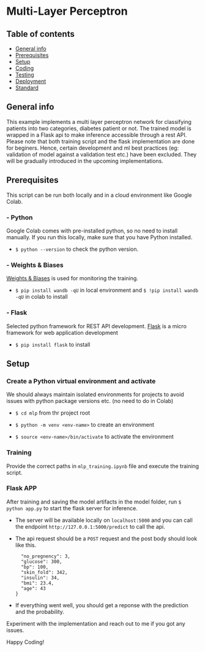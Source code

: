 # Multi-Layer Perceptron

## Table of contents

- [General info](#general-info)
- [Prerequisites](#prerequisites)
- [Setup](#setup)
- [Coding](#coding)
- [Testing](#testing)
- [Deployment](#deployment)
- [Standard](#standard)

## **General info**

This example implements a multi layer perceptron network for classifying patients into two categories, diabetes patient or not. The trained model is wrapped in a Flask api to make inference accessible through a rest API. Please note that both training script and the flask implementation are done for beginers. Hence, certain development and ml best practices (eg: validation of model against a validation test etc.) have been excluded. They will be gradually introduced in the upcoming implementations.

## **Prerequisites**
This script can be run both locally and in a cloud environment like Google Colab. 

### - Python

Google Colab comes with pre-installed python, so no need to install manually. If you run this locally, make sure that you have Python installed.
- `$ python --version` to check the python version.

### - Weights & Biases

[Weights & Biases](https://wandb.ai/site) is used for monitoring the training.

- `$ pip install wandb -qU` in local environment and `$ !pip install wandb -qU` in colab to install

### - Flask

Selected python framework for REST API development. [Flask](https://flask.palletsprojects.com/en/3.0.x/) is a micro framework for web application development

- `$ pip install flask` to install

## **Setup**

### Create a Python virtual environment and activate

We should always maintain isolated environments for projects to avoid issues with python package versions etc. (no need to do in Colab)

- `$ cd mlp` from thr project root

- `$ python -m venv <env-name>` to create an environment

- `$ source <env-name>/bin/activate` to activate the environment

### Training

Provide the correct paths in `mlp_training.ipynb` file and execute the training script.

### Flask APP

After training and saving the model artifacts in the model folder, run `$ python app.py` to start the flask server for inference.

- The server will be available locally on `localhost:5000` and you can call the endpoint `http://127.0.0.1:5000/predict` to call the api.

- The api request should be a `POST` request and the post body should look like this. 
  ```{
    "no_pregnency": 3,
    "glucose": 300,
    "bp": 100,
    "skin_fold": 342,
    "insulin": 34,
    "bmi": 23.4,
    "age": 43
  }
  ```

- If everything went well, you should get a reponse with the prediction and the probability.

Experiment with the implementation and reach out to me if you got any issues.

Happy Coding!